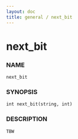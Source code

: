 ```yaml
---
layout: doc
title: general / next_bit
---
```

# next_bit

### NAME

    next_bit

### SYNOPSIS

    int next_bit(string, int)

### DESCRIPTION

    TBW

